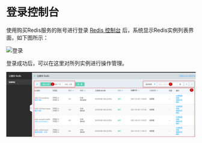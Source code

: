 # 登录控制台

使用购买Redis服务的账号进行登录  [Redis 控制台](https://redis-console.jdcloud.com/redis) 后，系统显示Redis实例列表界面，如下图所示：

 ![登录](https://github.com/jdcloudcom/cn/blob/master/image/Redis/login1.PNG)

 
登录成功后，可以在这里对所列实例进行操作管理。
 
![](../../../../image/Redis/Create-Instance-1.png)
